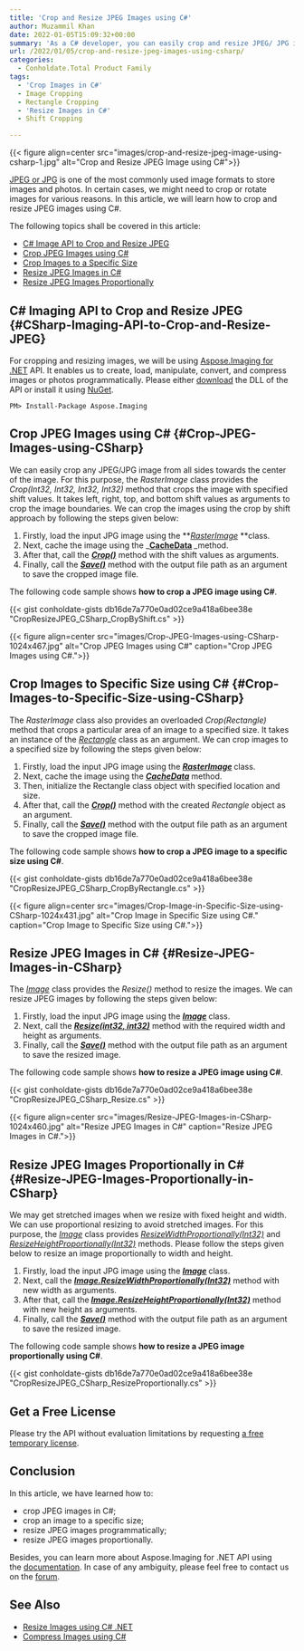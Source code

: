 ```yaml
---
title: 'Crop and Resize JPEG Images using C#'
author: Muzammil Khan
date: 2022-01-05T15:09:32+00:00
summary: 'As a C# developer, you can easily crop and resize JPEG/ JPG images programmatically. In this article, you will learn <strong>how to crop and resize JPEG Images using C#</strong>.'
url: /2022/01/05/crop-and-resize-jpeg-images-using-csharp/
categories:
  - Conholdate.Total Product Family
tags:
  - 'Crop Images in C#'
  - Image Cropping
  - Rectangle Cropping
  - 'Resize Images in C#'
  - Shift Cropping

---
```



{{< figure align=center src="images/crop-and-resize-jpeg-image-using-csharp-1.jpg" alt="Crop and Resize JPEG Image using C#">}}
 

[JPEG or JPG][2] is one of the most commonly used image formats to store images and photos. In certain cases, we might need to crop or rotate images for various reasons. In this article, we will learn how to crop and resize JPEG images using C#.

The following topics shall be covered in this article:

  * [C# Image API to Crop and Resize JPEG][3]
  * [Crop JPEG Images using C#][4]
  * [Crop Images to a Specific Size][5]
  * [Resize JPEG Images in C#][6]
  * [Resize JPEG Images Proportionally][7]

## C# Imaging API to Crop and Resize JPEG {#CSharp-Imaging-API-to-Crop-and-Resize-JPEG}

For cropping and resizing images, we will be using&nbsp;[Aspose.Imaging for .NET][8]&nbsp;API. It enables us to create, load, manipulate, convert, and compress images or photos programmatically. Please either&nbsp;[download][9]&nbsp;the DLL of the API or install it using&nbsp;[NuGet][10].

<pre class="wp-block-code"><code>PM&gt; Install-Package Aspose.Imaging</code></pre>

## Crop JPEG Images using C# {#Crop-JPEG-Images-using-CSharp}

We can easily crop any JPEG/JPG image from all sides towards the center of the image. For this purpose, the _RasterImage_ class&nbsp;provides the _Crop(Int32, Int32, Int32, Int32)_ method that crops the image with specified shift values. It takes left, right, top, and bottom shift values as arguments to crop the image boundaries. We can crop the images using the crop by shift approach by following the steps given below:

  1. Firstly, load the input JPG image using the&nbsp;**_[RasterImage][11]&nbsp;_**class.
  2. Next, cache the image using the _**[CacheData][12]&nbsp;**_method.
  3. After that, call the&nbsp;_[**Crop()**][13]_ method with the shift values as arguments.
  4. Finally, call the _**[Save()][14]**_ method with the output file path as an argument to save&nbsp;the cropped image file.

The following code sample shows **how to crop a JPEG image using C#**.

{{< gist conholdate-gists db16de7a770e0ad02ce9a418a6bee38e "CropResizeJPEG_CSharp_CropByShift.cs" >}}

{{< figure align=center src="images/Crop-JPEG-Images-using-CSharp-1024x467.jpg" alt="Crop JPEG Images using C#" caption="Crop JPEG Images using C#.">}}
 

## Crop Images to Specific Size using C# {#Crop-Images-to-Specific-Size-using-CSharp}

The _RasterImage_ class also&nbsp;provides an overloaded _Crop(Rectangle)_ method that crops a particular area of an image to a specified size. It takes an instance of the _[Rectangle][16]_ class as an argument. We can crop images to a specified size by following the steps given below:

<ol id="block-1ca3e0ec-a7a7-4f0b-b28d-3ebf898bba96">
  <li>
    Firstly, load the input JPG image using the&nbsp;<strong><em><a href="https://apireference.aspose.com/imaging/net/aspose.imaging/rasterimage">RasterImage</a>&nbsp;</em></strong>class.
  </li>
  <li>
    Next, cache the image using the <em><strong><a href="https://apireference.aspose.com/imaging/net/aspose.imaging/datastreamsupporter/methods/cachedata">CacheData</a>&nbsp;</strong></em>method.
  </li>
  <li>
    Then, initialize the Rectangle class object with specified location and size.
  </li>
  <li>
    After that, call the&nbsp;<em><a href="https://apireference.aspose.com/imaging/net/aspose.imaging/rasterimage/methods/crop"><strong>Crop()</strong></a></em> method with the created <em>Rectangle </em>object as an argument.
  </li>
  <li>
    Finally, call the <em><strong><a href="https://apireference.aspose.com/imaging/net/aspose.imaging.image/save/methods/3">Save()</a></strong></em> method with the output file path as an argument to save&nbsp;the cropped image file.
  </li>
</ol>

The following code sample shows **how to crop a JPEG image to a specific size using C#**.

{{< gist conholdate-gists db16de7a770e0ad02ce9a418a6bee38e "CropResizeJPEG_CSharp_CropByRectangle.cs" >}}

{{< figure align=center src="images/Crop-Image-in-Specific-Size-using-CSharp-1024x431.jpg" alt="Crop Image in Specific Size using C#." caption="Crop Image to Specific Size using C#.">}}
 

## Resize JPEG Images in C# {#Resize-JPEG-Images-in-CSharp}

The _[Image][18]_ class provides the _Resize()_ method to resize the images. We can resize JPEG images by following the steps given below:

<ol id="block-1ca3e0ec-a7a7-4f0b-b28d-3ebf898bba96">
  <li>
    Firstly, load the input JPG image using the&nbsp;<strong><em><a href="https://apireference.aspose.com/imaging/net/aspose.imaging/image">Image</a>&nbsp;</em></strong>class.
  </li>
  <li>
    Next, call the&nbsp;<em><a href="https://apireference.aspose.com/imaging/net/aspose.imaging/image/methods/resize"><strong>Resize(int32, int32)</strong></a></em> method with the required width and height as arguments.
  </li>
  <li>
    Finally, call the <em><strong><a href="https://apireference.aspose.com/imaging/net/aspose.imaging.image/save/methods/3">Save()</a></strong></em> method with the output file path as an argument to save&nbsp;the resized image.
  </li>
</ol>

The following code sample shows **how to resize a JPEG image using C#**.

{{< gist conholdate-gists db16de7a770e0ad02ce9a418a6bee38e "CropResizeJPEG_CSharp_Resize.cs" >}}

{{< figure align=center src="images/Resize-JPEG-Images-in-CSharp-1024x460.jpg" alt="Resize JPEG Images in C#" caption="Resize JPEG Images in C#.">}}
 

## Resize JPEG Images Proportionally in C# {#Resize-JPEG-Images-Proportionally-in-CSharp}

We may get stretched images when we resize with fixed height and width. We can use proportional resizing to avoid stretched images. For this purpose, the _[Image][18]_ class provides [_ResizeWidthProportionally(Int32)_][20] and [_ResizeHeightProportionally(Int32)_][21] methods. Please follow the steps given below to resize an image proportionally to width and height.

<ol id="block-1ca3e0ec-a7a7-4f0b-b28d-3ebf898bba96">
  <li>
    Firstly, load the input JPG image using the&nbsp;<strong><em><a href="https://apireference.aspose.com/imaging/net/aspose.imaging/image">Image</a>&nbsp;</em></strong>class.
  </li>
  <li>
    Next, call the&nbsp;<a href="https://apireference.aspose.com/imaging/net/aspose.imaging/image/methods/resizewidthproportionally"><em><strong>Image.ResizeWidthProportionally(Int32)</strong></em></a> method with new width as arguments.
  </li>
  <li>
    After that, call the<strong> <a href="https://apireference.aspose.com/imaging/net/aspose.imaging/image/methods/resizeheightproportionally"><em>Image.ResizeHeightProportionally(Int32)</em></a></strong> method with new height as arguments.
  </li>
  <li>
    Finally, call the <em><strong><a href="https://apireference.aspose.com/imaging/net/aspose.imaging.image/save/methods/3">Save()</a></strong></em> method with the output file path as an argument to save&nbsp;the resized image.
  </li>
</ol>

The following code sample shows **how to resize a JPEG image proportionally using C#**.

{{< gist conholdate-gists db16de7a770e0ad02ce9a418a6bee38e "CropResizeJPEG_CSharp_ResizeProportionally.cs" >}}

## Get a Free License

Please try the API without evaluation limitations by requesting&nbsp;[a free temporary license][22].

## Conclusion

In this article, we have learned how to:

  * crop JPEG images in C#;
  * crop an image to a specific size;
  * resize JPEG images programmatically;
  * resize JPEG images proportionally.

Besides, you can learn more about Aspose.Imaging for .NET API using the&nbsp;[documentation][23]. In case of any ambiguity, please feel free to contact us on the&nbsp;[forum][24].

## See Also

  * [Resize Images using C# .NET][25]
  * [Compress Images using C#][26]

 [1]: https://blog.conholdate.com/wp-content/uploads/sites/27/2022/01/crop-and-resize-jpeg-image-using-csharp-1.jpg
 [2]: https://docs.fileformat.com/image/jpeg/
 [3]: #CSharp-Imaging-API-to-Crop-and-Resize-JPEG
 [4]: #Crop-JPEG-Images-using-CSharp
 [5]: #Crop-Images-to-Specific-Size-using-CSharp
 [6]: #Resize-JPEG-Images-in-CSharp
 [7]: #Resize-JPEG-Images-Proportionally-in-CSharp
 [8]: https://products.aspose.com/imaging/net/
 [9]: https://downloads.aspose.com/imaging/net
 [10]: https://www.nuget.org/packages/aspose.imaging
 [11]: https://apireference.aspose.com/imaging/net/aspose.imaging/rasterimage
 [12]: https://apireference.aspose.com/imaging/net/aspose.imaging/datastreamsupporter/methods/cachedata
 [13]: https://apireference.aspose.com/imaging/net/aspose.imaging.rasterimage/crop/methods/1
 [14]: https://apireference.aspose.com/imaging/net/aspose.imaging.image/save/methods/3
 [15]: https://blog.conholdate.com/wp-content/uploads/sites/27/2022/01/Crop-JPEG-Images-using-CSharp.jpg
 [16]: https://apireference.aspose.com/imaging/net/aspose.imaging/rectangle
 [17]: https://blog.conholdate.com/wp-content/uploads/sites/27/2022/01/Crop-Image-in-Specific-Size-using-CSharp.jpg
 [18]: https://apireference.aspose.com/imaging/net/aspose.imaging/image
 [19]: https://blog.conholdate.com/wp-content/uploads/sites/27/2022/01/Resize-JPEG-Images-in-CSharp.jpg
 [20]: https://apireference.aspose.com/imaging/net/aspose.imaging/image/methods/resizewidthproportionally
 [21]: https://apireference.aspose.com/imaging/net/aspose.imaging/image/methods/resizeheightproportionally
 [22]: https://purchase.conholdate.com/temporary-license
 [23]: https://docs.aspose.com/imaging/net
 [24]: https://forum.aspose.com/c/imaging
 [25]: https://blog.aspose.com/2021/12/20/resize-images-in-csharp/
 [26]: https://blog.aspose.com/2020/11/27/compress-png-jpeg-and-tiff-images-using-csharp/







